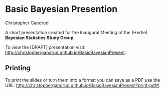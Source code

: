 Basic Bayesian Presention
====================

Christopher Gandrud

A short presentation created for the Inaugural Meeting of the (Hertie) **Bayesian Statistics Study Group**.

To view the [DRAFT] presentation visit: <http://christophergandrud.github.io/BasicBayesianPresent>.

## Printing

To print the slides or turn them into a format you can save as a PDF use the URL: <http://christophergandrud.github.io/BasicBayesianPresent?print-pdf#>.
